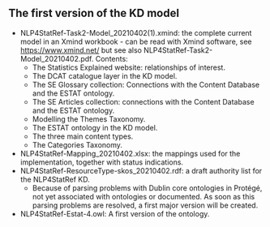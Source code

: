 
## The first version of the KD model ## 


* NLP4StatRef-Task2-Model_20210402(1).xmind: the complete current model in an Xmind workbook - can be read with Xmind software, see https://www.xmind.net/ but see also NLP4StatRef-Task2-Model_20210402.pdf. Contents: 
  * The Statistics Explained website: relationships of interest. 
  * The DCAT catalogue layer in the KD model. 
  * The SE Glossary collection: Connections with the Content Database and the ESTAT ontology. 
  * The SE Articles collection: connections with the Content Database and the ESTAT ontology. 
  * Modelling the Themes Taxonomy. 
  * The ESTAT ontology in the KD model. 
  * The three main content types.
  * The Categories Taxonomy.  
* NLP4StatRef-Mapping_20210402.xlsx: the mappings used for the implementation, together with status indications.
* NLP4StatRef-ResourceType-skos_20210402.rdf: a draft authority list for the NLP4StatRef KD. 
  * Because of parsing problems with Dublin core ontologies in Protégé, not yet associated with ontologies or documented. As soon as this parsing problems are resolved, a first major version will be created. 
* NLP4StatRef-Estat-4.owl: A first version of the ontology.
